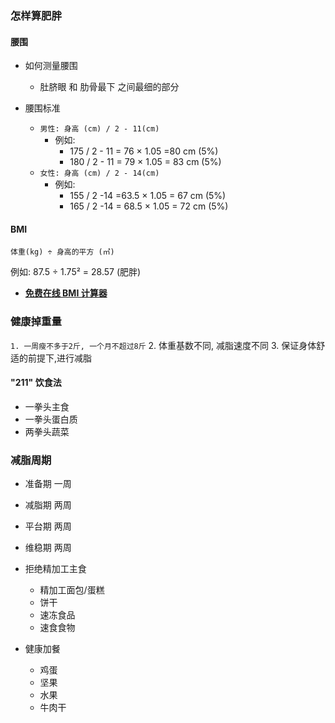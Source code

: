 ### 怎样算肥胖

#### 腰围

- 如何测量腰围
	- 肚脐眼 和 肋骨最下 之间最细的部分 

- 腰围标准
	- `男性: 身高 (cm) / 2 - 11(cm)`
		- 例如:  
			- 175 / 2 - 11 = 76 × 1.05 =80 cm (5%)
			- 180 / 2 - 11 = 79 × 1.05 = 83 cm (5%)
	- `女性: 身高 (cm) / 2 - 14(cm)`
		- 例如:
			-  155 / 2 -14 =63.5 × 1.05 = 67 cm (5%)
			-  165 / 2 -14 = 68.5 × 1.05 = 72 cm (5%)

#### BMI

`体重(kg) ÷ 身高的平方 (㎡) `

例如:  87.5 ÷ 1.75² = 28.57 (肥胖)

- [**免费在线 BMI 计算器**](https://cn.onlinebmicalculator.com/)


### 健康掉重量

`1. 一周瘦不多于2斤, 一个月不超过8斤`
2. 体重基数不同, 减脂速度不同
3. 保证身体舒适的前提下,进行减脂


#### "211" 饮食法
- 一拳头主食
- 一拳头蛋白质
- 两拳头蔬菜


### 减脂周期

- 准备期 一周
- 减脂期 两周
- 平台期 两周
- 维稳期 两周


- 拒绝精加工主食
	- 精加工面包/蛋糕
	- 饼干
	- 速冻食品
	- 速食食物

- 健康加餐
	- 鸡蛋
	- 坚果
	- 水果
	- 牛肉干